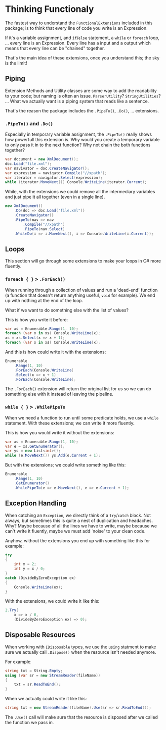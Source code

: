 # Thinking Functionaly

The fastest way to understand the `FunctionalExtensions` included in this package; is to think that every line of code you write is an Expression.

If it's a variable assignment, and `if`/`else` statement, a `while` or `foreach` loop, ... every line is an Expression. Every line has a input and a output which means that every line can be "chained" together.

That's the main idea of these extensions, once you understand this; the sky is the limit!

## Piping

Extension Methods and Utility classes are some way to add the readability to your code; but naming is often an issue. `ParserUtility`? `StringUtilities`? ... What we actually want is a piping system that reads like a sentence.

That's the reason the package includes the `.PipeTo()`, `.Do()`, ... extensions.

### `.PipeTo()` and `.Do()`

Especially in temporary variable assignment, the `.PipeTo()` really shows how powerfull this extension is.
Why would you create a temporary variable to only pass it in to the next function? Why not chain the both functions together?

```csharp
var document = new XmlDocument();
doc.Load("file.xml");
var navivator = doc.CreateNavigator();
var expression = navigator.Compile("//xpath");
var iterator = navigator.Select(expression);
while (iterator.MoveNext()) Console.WriteLine(iterator.Current);
```

While, with the extensions we could remove all the intermediary variables and just pipe it all together (even in a single line).

```csharp
new XmlDocument()
    .Do(doc => doc.Load("file.xml"))
    .CreateNavigator()
    .PipeTo(nav => nav
        .Compile("//xpath")
        .PipeTo(nav.Select)
    .WhileDo(i => i.MoveNext(), i => Console.WriteLine(i.Current));
```

## Loops

This section will go through some extensions to make your loops in C# more fluently.

### `foreach { }` > `.ForEach()`

When running through a collection of values and run a 'dead-end' function (a function that doesn't return anything useful, `void` for example). We end up with nothing at the end of the loop.

What if we want to do something else with the list of values?

This is how you write it before:

```csharp
var xs = Enumerable.Range(1, 10);
foreach (var x in xs) Console.WriteLine(x);
xs = xs.Select(x => x + 1);
foreach (var x in xs) Console.WriteLine(x);
```

And this is how could write it with the extensions:

```csharp
Enumerable
    .Range(1, 10)
    .ForEach(Console.WriteLine)
    .Select(x => x + 1)
    .ForEach(Console.WriteLine);
```

The `.ForEach()` extension will return the original list for us so we can do something else with it instead of leaving the pipeline.

### `while { }` > `.WhilePipeTo`

When we need a function to run until some predicate holds, we use a `while` statement. With these extensions; we can write it more fluently.

This is how you would write it without the extensions:

```csharp
var xs = Enumerable.Range(1, 10);
var e = xs.GetEnumerator();
var ys = new List<int>();
while (e.MoveNext()) ys.Add(e.Current + 1);
```

But with the extensions; we could write something like this:

```csharp
Enumerable
    .Range(1, 10)
    .GetEnumerator()
    .WhilePipeTo(e => e.MoveNext(), e => e.Current + 1);
```

## Exception Handling

When catching an `Exception`, we directly think of a `try`/`catch` block. Not always, but sometimes this is quite a nest of duplication and headaches. Why? Maybe because of all the lines we have to write, maybe because we can't write it fluently, maybe we must add 'noise' to your clean code.

Anyhow, without the extensions you end up with something like this for example:

```csharp
try
{
    int x = 2;
    int y = x / 0;
}
catch (DivideByZeroException ex)
{
    Console.WriteLine(ex);
}
```

With the extensions, we could write it like this:

```csharp
2.Try(
    x => x / 0, 
    (DivideByZeroException ex) => 0);
```

## Disposable Resources

When working with `IDisposable` types, we use the `using` statment to make sure we actually call `.Dispose()` when the resource isn't needed anymore.

For example:

```csharp
string txt = String.Empty;
using (var sr = new StreamReader(fileName))
{
    txt = sr.ReadToEnd();
}
```

When we actually could write it like this:

```csharp
string txt = new StreamReader(fileName).Use(sr => sr.ReadToEnd());
```

The `.Use()` call will make sure that the resource is disposed after we called the function we pass in.